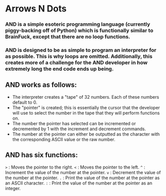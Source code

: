 # Arrows N Dots
### AND is a simple esoteric programming language (currently piggy-backing off of Python) which is functionally similar to BrainFuck, except that there are no loop functions. 
### AND is designed to be as simple to program an interpreter for as possible. This is why loops are omitted. Additionally, this creates more of a challenge for the AND developer in how extremely long the end code ends up being.

## AND works as follows:
- The interpreter creates a "tape" of 32 numbers. Each of these numbers default to 0.
- The "pointer" is created; this is essentially the cursor that the developer will use to select the number in the tape that they will perform functions on.
- The number the pointer has selected can be incremented or decremented by 1 with the increment and decrement commands.
- The number at the pointer can either be outputted as the character with the corresponding ASCII value or the raw number.

## AND has six functions:
`>` : Moves the pointer to the right.
`<` : Moves the pointer to the left.
`^` : Increment the value of the number at the pointer.
`v` : Decrement the value of the number at the pointer.
`.` : Print the value of the number at the pointer as an ASCII character.
`:` : Print the value of the number at the pointer as an integer.